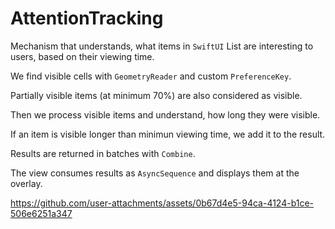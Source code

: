 # AttentionTracking

Mechanism that understands, what items in `SwiftUI` List are interesting to users, based on their viewing time. 

We find visible cells with `GeometryReader` and custom `PreferenceKey`.

Partially visible items (at minimum 70%) are also considered as visible.

Then we process visible items and understand, how long they were visible. 

If an item is visible longer than minimun viewing time, we add it to the result.

Results are returned in batches with `Combine`.

The view consumes results as `AsyncSequence` and displays them at the overlay.

https://github.com/user-attachments/assets/0b67d4e5-94ca-4124-b1ce-506e6251a347

